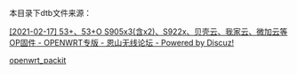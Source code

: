 本目录下dtb文件来源：

[\[2021-02-17\] 53+、53+O S905x3(含x2)、S922x、贝壳云、我家云、微加云等OP固件 - OPENWRT专版 - 恩山无线论坛 - Powered by Discuz!](https://www.right.com.cn/forum/thread-4076037-1-1.html)

[openwrt_packit](https://github.com/unifreq/openwrt_packit)
